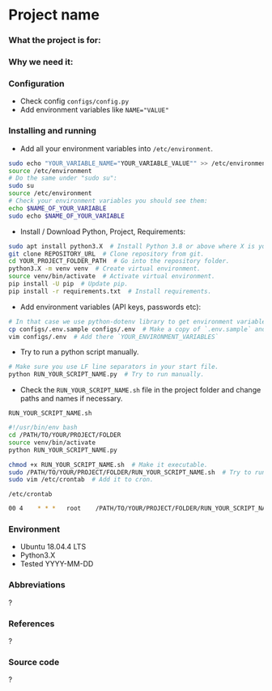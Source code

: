 # Project name

### What the project is for:

### Why we need it:

### Configuration

- Check config `configs/config.py`
- Add environment variables like `NAME="VALUE"`

### Installing and running

- Add all your environment variables into `/etc/environment`.

```bash
sudo echo "YOUR_VARIABLE_NAME="YOUR_VARIABLE_VALUE"" >> /etc/environment && source /etc/environment
source /etc/environment
# Do the same under "sudo su":
sudo su
source /etc/environment
# Check your environment variables you should see them:
echo $NAME_OF_YOUR_VARIABLE
sudo echo $NAME_OF_YOUR_VARIABLE
```

- Install / Download Python, Project, Requirements:

```bash
sudo apt install python3.X  # Install Python 3.8 or above where X is your version (e.g. python3.8)
git clone REPOSITORY_URL  # Clone repository from git.
cd YOUR_PROJECT_FOLDER_PATH  # Go into the repository folder.
python3.X -m venv venv  # Create virtual environment.
source venv/bin/activate  # Activate virtual environment.
pip install -U pip  # Update pip.
pip install -r requirements.txt  # Install requirements.
```

- Add environment variables (API keys, passwords etc):

```bash
# In that case we use python-dotenv library to get environment variables.
cp configs/.env.sample configs/.env  # Make a copy of `.env.sample` and name it `.env`
vim configs/.env  # Add there `YOUR_ENVIRONMENT_VARIABLES`
```

- Try to run a python script manually.

```bash
# Make sure you use LF line separators in your start file.
python RUN_YOUR_SCRIPT_NAME.py  # Try to run manually.
```

- Check the `RUN_YOUR_SCRIPT_NAME.sh` file in the project folder and change paths and names if necessary.

`RUN_YOUR_SCRIPT_NAME.sh`

```bash
#!/usr/bin/env bash
cd /PATH/TO/YOUR/PROJECT/FOLDER
source venv/bin/activate
python RUN_YOUR_SCRIPT_NAME.py
```

```bash
chmod +x RUN_YOUR_SCRIPT_NAME.sh  # Make it executable.
sudo /PATH/TO/YOUR/PROJECT/FOLDER/RUN_YOUR_SCRIPT_NAME.sh  # Try to run manually.
sudo vim /etc/crontab  # Add it to cron.
```

`/etc/crontab`

```bash
00 4    * * *   root    /PATH/TO/YOUR/PROJECT/FOLDER/RUN_YOUR_SCRIPT_NAME.sh
```

### Environment

- Ubuntu 18.04.4 LTS
- Python3.X
- Tested YYYY-MM-DD

### Abbreviations

?

### References

?

### Source code

?
